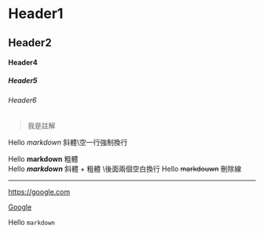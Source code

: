 # Header1
## Header2 

#### Header4
##### Header5
###### Header6

> 我是註解

Hello *markdown* 斜體\\空一行強制換行

Hello **markdown** 粗體  
Hello ***markdown*** 斜體 + 粗體  \\後面兩個空白換行
Hello ~~markdouwn~~ 刪除線

---

<https://google.com>

[Google](https:google.com)

Hello `markdown`